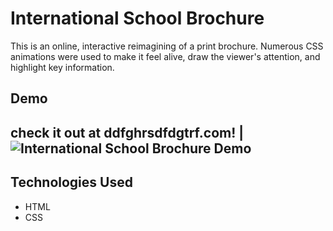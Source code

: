 # International School Brochure
This is an online, interactive reimagining of a print brochure. Numerous CSS animations were used to make it feel alive, draw the viewer's attention, and highlight key information.

## Demo
check it out at ddfghrsdfdgtrf.com!
|![International School Brochure Demo](demo/internationalSchoolBrochureDemo.gif)
-

## Technologies Used
* HTML
* CSS
